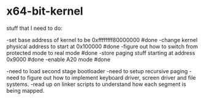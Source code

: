 # x64-bit-kernel

stuff that I need to do:

-set base address of kernel to be 0xffffffff80000000			    #done
-change kernel physical address to start at 0x100000	            #done
-figure out how to switch from protected mode to real mode         #done
-store paging stuff starting at address 0x9000			            #done
-enable A20 mode                                                                         #done


-need to load second stage bootloader
-need to setup recursive paging
-need to figure out how to implement keyboard driver, screen driver and file systems.
-read up on linker scripts to understand how each segment is being mapped.
